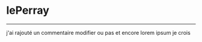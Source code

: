 # lePerray
-----------------
j'ai rajouté un commentaire modifier ou pas et encore
lorem ipsum je crois

